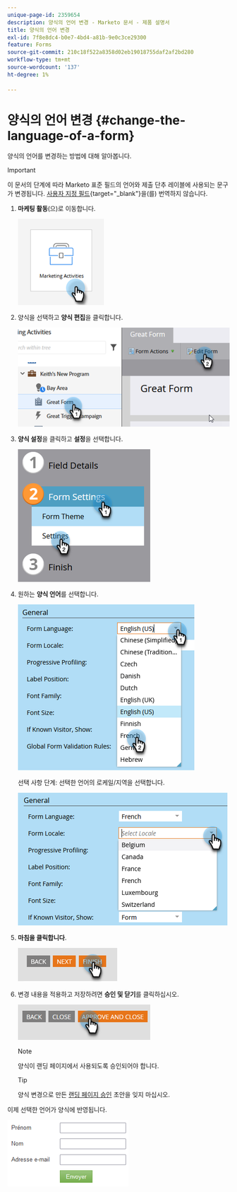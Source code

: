 ```yaml
---
unique-page-id: 2359654
description: 양식의 언어 변경 - Marketo 문서 - 제품 설명서
title: 양식의 언어 변경
exl-id: 7f8e8dc4-b0e7-4bd4-a81b-9e0c3ce29300
feature: Forms
source-git-commit: 210c18f522a8358d02eb19018755daf2af2bd280
workflow-type: tm+mt
source-wordcount: '137'
ht-degree: 1%

---
```


# 양식의 언어 변경 {#change-the-language-of-a-form}

양식의 언어를 변경하는 방법에 대해 알아봅니다.

>[!IMPORTANT]
>
>이 문서의 단계에 따라 Marketo 표준 필드의 언어와 제출 단추 레이블에 사용되는 문구가 변경됩니다. [사용자 지정 필드](/help/marketo/product-docs/administration/field-management/create-a-custom-field-in-marketo.md){target="_blank"}을(를) 번역하지 않습니다.

1. **마케팅 활동**(으)로 이동합니다.

   ![](assets/change-the-language-of-a-form-1.png)

1. 양식을 선택하고 **양식 편집**&#x200B;을 클릭합니다.

   ![](assets/change-the-language-of-a-form-2.png)

1. **양식 설정**&#x200B;을 클릭하고 **설정**&#x200B;을 선택합니다.

   ![](assets/change-the-language-of-a-form-3.png)

1. 원하는 **양식 언어**&#x200B;를 선택합니다.

   ![](assets/change-the-language-of-a-form-4.png)

   선택 사항 단계: 선택한 언어의 로케일/지역을 선택합니다.

   ![](assets/change-the-language-of-a-form-5.png)

1. **마침을 클릭합니다**.

   ![](assets/change-the-language-of-a-form-6.png)

1. 변경 내용을 적용하고 저장하려면 **승인 및 닫기**&#x200B;를 클릭하십시오.

   ![](assets/change-the-language-of-a-form-7.png)

   >[!NOTE]
   >
   >양식이 랜딩 페이지에서 사용되도록 승인되어야 합니다.

   >[!TIP]
   >
   >양식 변경으로 만든 [랜딩 페이지 승인](/help/marketo/product-docs/demand-generation/landing-pages/understanding-landing-pages/approve-unapprove-or-delete-a-landing-page.md) 초안을 잊지 마십시오.

이제 선택한 언어가 양식에 반영됩니다.

![](assets/change-the-language-of-a-form-8.png)


